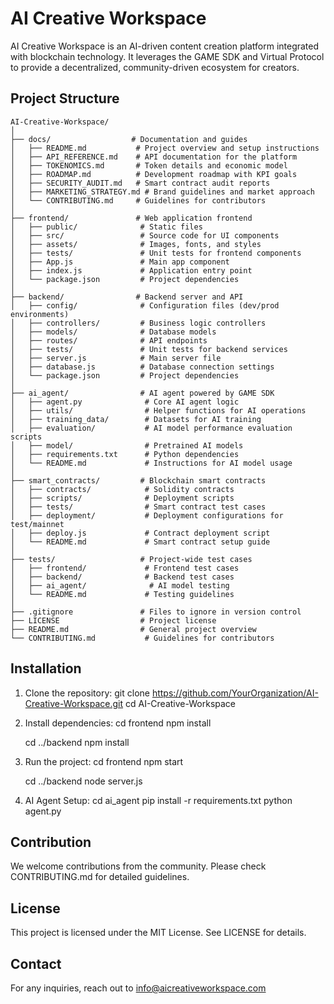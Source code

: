 # AI Creative Workspace

AI Creative Workspace is an AI-driven content creation platform integrated with blockchain technology. It leverages the GAME SDK and Virtual Protocol to provide a decentralized, community-driven ecosystem for creators.

## Project Structure
```
AI-Creative-Workspace/
│
├── docs/                  # Documentation and guides
│   ├── README.md           # Project overview and setup instructions
│   ├── API_REFERENCE.md    # API documentation for the platform
│   ├── TOKENOMICS.md       # Token details and economic model
│   ├── ROADMAP.md          # Development roadmap with KPI goals
│   ├── SECURITY_AUDIT.md   # Smart contract audit reports
│   ├── MARKETING_STRATEGY.md # Brand guidelines and market approach
│   └── CONTRIBUTING.md     # Guidelines for contributors
│
├── frontend/               # Web application frontend
│   ├── public/              # Static files
│   ├── src/                 # Source code for UI components
│   ├── assets/              # Images, fonts, and styles
│   ├── tests/               # Unit tests for frontend components
│   ├── App.js               # Main app component
│   ├── index.js             # Application entry point
│   └── package.json         # Project dependencies
│
├── backend/                # Backend server and API
│   ├── config/              # Configuration files (dev/prod environments)
│   ├── controllers/         # Business logic controllers
│   ├── models/              # Database models
│   ├── routes/              # API endpoints
│   ├── tests/               # Unit tests for backend services
│   ├── server.js            # Main server file
│   ├── database.js          # Database connection settings
│   └── package.json         # Project dependencies
│
├── ai_agent/                # AI agent powered by GAME SDK
│   ├── agent.py              # Core AI agent logic
│   ├── utils/                # Helper functions for AI operations
│   ├── training_data/        # Datasets for AI training
│   ├── evaluation/           # AI model performance evaluation scripts
│   ├── model/                # Pretrained AI models
│   ├── requirements.txt      # Python dependencies
│   └── README.md             # Instructions for AI model usage
│
├── smart_contracts/         # Blockchain smart contracts
│   ├── contracts/            # Solidity contracts
│   ├── scripts/              # Deployment scripts
│   ├── tests/                # Smart contract test cases
│   ├── deployment/           # Deployment configurations for test/mainnet
│   ├── deploy.js             # Contract deployment script
│   └── README.md             # Smart contract setup guide
│
├── tests/                   # Project-wide test cases
│   ├── frontend/             # Frontend test cases
│   ├── backend/              # Backend test cases
│   ├── ai_agent/              # AI model testing
│   └── README.md             # Testing guidelines
│
├── .gitignore               # Files to ignore in version control
├── LICENSE                  # Project license
├── README.md                # General project overview
└── CONTRIBUTING.md           # Guidelines for contributors
```
## Installation

1. Clone the repository:
   git clone https://github.com/YourOrganization/AI-Creative-Workspace.git
   cd AI-Creative-Workspace

2. Install dependencies:
   cd frontend
   npm install

   cd ../backend
   npm install

3. Run the project:
   cd frontend
   npm start

   cd ../backend
   node server.js

4. AI Agent Setup:
   cd ai_agent
   pip install -r requirements.txt
   python agent.py

## Contribution

We welcome contributions from the community. Please check CONTRIBUTING.md for detailed guidelines.

## License

This project is licensed under the MIT License. See LICENSE for details.

## Contact

For any inquiries, reach out to info@aicreativeworkspace.com
